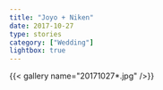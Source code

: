 ```yaml
---
title: "Joyo + Niken"
date: 2017-10-27
type: stories
category: ["Wedding"]
lightbox: true
---
```


{{< gallery name="20171027*.jpg" />}}
